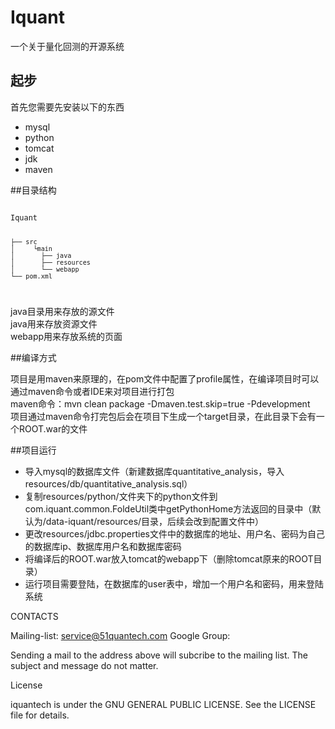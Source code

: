# Iquant
一个关于量化回测的开源系统
## 起步
首先您需要先安装以下的东西
- mysql 
- python 
- tomcat 
- jdk
- maven

##目录结构

<code>
Iquant
    
    ├── src
    │     └main
    │       ├── java
    │       ├── resources
    │       └── webapp
    └── pom.xml
</code>

java目录用来存放的源文件<br/>
java用来存放资源文件<br/>
webapp用来存放系统的页面<br/>

##编译方式

项目是用maven来原理的，在pom文件中配置了profile属性，在编译项目时可以通过maven命令或者IDE来对项目进行打包</br>
maven命令：mvn clean package -Dmaven.test.skip=true -Pdevelopment</br>
项目通过maven命令打完包后会在项目下生成一个target目录，在此目录下会有一个ROOT.war的文件</br>

##项目运行

- 导入mysql的数据库文件（新建数据库quantitative_analysis，导入resources/db/quantitative_analysis.sql）
- 复制resources/python/文件夹下的python文件到com.iquant.common.FoldeUtil类中getPythonHome方法返回的目录中（默认为/data-iquant/resources/目录，后续会改到配置文件中）
- 更改resources/jdbc.properties文件中的数据库的地址、用户名、密码为自己的数据库ip、数据库用户名和数据库密码
- 将编译后的ROOT.war放入tomcat的webapp下（删除tomcat原来的ROOT目录）
- 运行项目需要登陆，在数据库的user表中，增加一个用户名和密码，用来登陆系统

CONTACTS

Mailing-list: service@51quantech.com
Google Group:

Sending a mail to the address above will subcribe to the mailing list. The subject and message do not matter.


License

iquantech is under the GNU GENERAL PUBLIC LICENSE. See the <a herf='https://github.com/51quantech/iquant/blob/master/LICENSE'>LICENSE</a> file for details.
